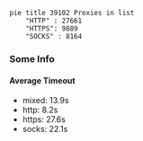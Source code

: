 
```mermaid
pie title 39102 Proxies in list
    "HTTP" : 27661
    "HTTPS": 9889
    "SOCKS" : 8164
```

### Some Info
#### Average Timeout

- mixed: 13.9s
- http: 8.2s
- https: 27.6s
- socks: 22.1s